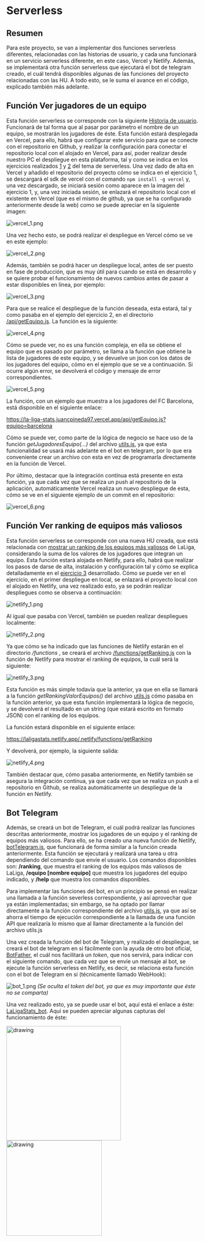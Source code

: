 # Serverless

## Resumen
Para este proyecto, se van a implementar dos funciones serverless diferentes, relacionadas con las historias de usuario, y cada una funcionará en un servicio serverless diferente, en este caso, Vercel y Netlify. Además, se implementará otra función serverless que ejecutará el bot de telegram creado, el cuál tendrá disponibles algunas de las funciones del proyecto relacionadas con las HU. A todo esto, se le suma el avance en el código, explicado también más adelante.

## Función Ver jugadores de un equipo
Esta función serverless se corresponde con la siguiente [Historia de usuario](https://github.com/juancpineda97/LaLigaStats/issues/4). Funcionará de tal forma que al pasar por parámetro el nombre de un equipo, se mostrarán los jugadores de éste. Esta función estará desplegada en Vercel, para ello, habrá que configurar este servicio para que se conecte con el repositorio en Github, y realizar la configuración para conectar el repositorio local con el alojado en Vercel, para así, poder realizar desde nuestro PC el despliegue en esta plataforma, tal y como se indica en los ejercicios realizados [1](https://github.com/juancpineda97/Ejercicios-IV/blob/main/ejercicios/tema5.md#ejercicio-1) y [2](https://github.com/juancpineda97/Ejercicios-IV/blob/main/ejercicios/tema5.md#ejercicio-2) del tema de serverless. Una vez dado de alta en Vercel y añadido el repositorio del proyecto cómo se indica en el ejercicio 1, se descargará el sdk de vercel con el comando `npm install -g vercel` y, una vez descargado, se iniciará sesión como aparece en la imagen del ejercicio 1, y, una vez iniciada sesión, se enlazará el repositorio local con el existente en Vercel (que es el mismo de github, ya que se ha configurado anteriormente desde la web) como se puede apreciar en la siguiente imagen:

![vercel_1.png](img/vercel_1.png)

Una vez hecho esto, se podrá realizar el despliegue en Vercel cómo se ve en este ejemplo:

![vercel_2.png](img/vercel_2.png)

Además, también se podrá hacer un despliegue local, antes de ser puesto en fase de producción, que es muy útil para cuando se está en desarrollo y se quiere probar el funcionamiento de nuevos cambios antes de pasar a estar disponibles en línea, por ejemplo:

![vercel_3.png](img/vercel_3.png)

Para que se realice el despliegue de la función deseada, esta estará, tal y como pasaba en el ejemplo del ejercicio 2, en el directorio [/api/getEquipo.js](../api/getEquipo.js). La función es la siguiente:

![vercel_4.png](img/vercel_4.png)

Cómo se puede ver, no es una función compleja, en ella se obtiene el equipo que es pasado por parámetro, se llama a la función que obtiene la lista de jugadores de este equipo, y se devuelve un json con los datos de los jugadores del equipo, cómo en el ejemplo que se ve a continuación. Si ocurre algún error, se devolverá el código y mensaje de error correspondientes.

![vercel_5.png](img/vercel_5.png)

La función, con un ejemplo que muestra a los jugadores del FC Barcelona, está disponible en el siguiente enlace:

https://la-liga-stats.juancpineda97.vercel.app/api/getEquipo.js?equipo=barcelona

Cómo se puede ver, como parte de la lógica de negocio se hace uso de la función *getJugadoresEquipo(...)* del archivo [utils.js](../src/utils.js), ya que esta funcionalidad se usará más adelante en el bot en telegram, por lo que era conveniente crear un archivo con esta en vez de programarla directamente en la función de Vercel.

Por último, destacar que la integración contínua está presente en esta función, ya que cada vez que se realiza un push al repositorio de la aplicación, automáticamente Vercel realiza un nuevo despliegue de esta, cómo se ve en el siguiente ejemplo de un commit en el repositorio:

![vercel_6.png](img/vercel_6.png)

## Función Ver ranking de equipos más valiosos
Esta función serverless se corresponde con una nueva HU creada, que está relacionada con [mostrar un ranking de los equipos más valiosos](https://github.com/juancpineda97/LaLigaStats/issues/80) de LaLiga, considerando la suma de los valores de los jugadores que integran un equipo. Esta función estará alojada en Netlify, para ello, habrá que realizar los pasos de darse de alta, instalación y configuración tal y cómo se explica detalladamente en el [ejercicio 3](https://github.com/juancpineda97/Ejercicios-IV/blob/main/ejercicios/tema5.md#ejercicio-3) desarrollado. Cómo se puede ver en el ejercicio, en el primer despliegue en local, se enlazará el proyecto local con el alojado en Netlify, una vez realizado esto, ya se podrán realizar despliegues como se observa a continuación:

![netlify_1.png](img/netlify_1.png)

Al igual que pasaba con Vercel, también se pueden realizar despliegues localmente:

![netlify_2.png](img/netlify_2.png)

Ya que cómo se ha indicado que las funciones de Netlify estarán en el directorio */functions* , se creará el archivo [/functions/getRanking.js](../functions/getRanking.js) con la función de Netlify para mostrar el ranking de equipos, la cuál será la siguiente:

![netlify_3.png](img/netlify_3.png)

Esta función es más simple todavía que la anterior, ya que en ella se llamará a la función *getRankingValorEquipos()* del archivo [utils.js](../src/utils.js) cómo pasaba en la función anterior, ya que esta función implementará la lógica de negocio, y se devolverá el resultado en un string (que estará escrito en formato JSON) con el ranking de los equipos.

La función estará disponible en el siguiente enlace:

https://laligastats.netlify.app/.netlify/functions/getRanking

Y devolverá, por ejemplo, la siguiente salida:

![netlify_4.png](img/netlify_4.png)

También destacar que, cómo pasaba anteriormente, en Netlify también se asegura la integración contínua, ya que cada vez que se realiza un push a el repositorio en Github, se realiza automáticamente un despliegue de la función en Netlify.

## Bot Telegram
Además, se creará un bot de Telegram, el cuál podrá realizar las funciones descritas anteriormente, mostrar los jugadores de un equipo y el ranking de equipos más valiosos. Para ello, se ha creado una nueva función de Netlify, [botTelegram.js](/functions/botTelegram.js), que funcionará de forma similar a la función creada anteriormente. Esta función se ejecutará y realizará una tarea u otra dependiendo del comando que envíe el usuario. Los comandos disponibles son: **/ranking**, que muestra el ranking de los equipos más valiosos de LaLiga, **/equipo [nombre equipo]** que muestra los jugadores del equipo indicado, y **/help** que muestra los comandos disponibles.

Para implementar las funciones del bot, en un principio se pensó en realizar una llamada a la función severless correspondiente, y así aprovechar que ya están implementadas; sin embargo, se ha optado por llamar directamente a la función correspondiente del archivo [utils.js](../src/utils.js), ya que así se ahorra el tiempo de ejecución correspondiente a la llamada de una función API que realizaría lo mismo que al llamar directamente a la función del archivo utils.js

Una vez creada la función del bot de Telegram, y realizado el despliegue, se creará el bot de telegram en sí fácilmente con la ayuda de otro bot oficial, [BotFather](https://t.me/BotFather), el cuál nos facilitará un *token*, que nos servirá, para indicar con el siguiente comando, que cada vez que se envíe un mensaje al bot, se ejecute la función serverless en Netlify, es decir, se relaciona esta función con el bot de Telegram en sí (técnicamente llamado WebHook):

![bot_1.png](img/bot_1.png)
*(Se oculta el token del bot, ya que es muy importante que éste no se comparta)*

Una vez realizado esto, ya se puede usar el bot, aquí está el enlace a éste: [LaLigaStats_bot](https://t.me/LaLigaStats_bot). Aquí se pueden apreciar algunas capturas del funcionamiento de éste:

<img src="img/bot_2.jpg" alt="drawing" width="300"/>

<img src="img/bot_3.jpg" alt="drawing" width="250"/>